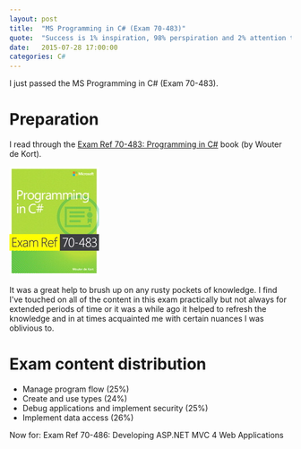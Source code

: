 ```yaml
---
layout: post
title:  "MS Programming in C# (Exam 70-483)"
quote:  "Success is 1% inspiration, 98% perspiration and 2% attention to detail. — Phil Dunphy [Phil’s-osophy]"
date:   2015-07-28 17:00:00
categories: C#
---
```

I just passed the MS Programming in C# (Exam 70-483).

# Preparation
I read through the [Exam Ref 70-483: Programming in C#](https://www.microsoftpressstore.com/store/exam-ref-70-483-programming-in-c-sharp-9780735676824) book (by Wouter de Kort).

![alt text](https://raw.githubusercontent.com/apdekock/apdekock.github.io/master/_includes/Cover-70-483examref.jpg "Exam Ref 70-483: Programming in C# by Wouter de Kort")

It was a great help to brush up on any rusty pockets of knowledge. I find I've touched on all of the content in this exam practically but not always for extended periods of time or it was a while ago it helped to refresh the knowledge and in at times acquainted me with certain nuances I was oblivious to.

# Exam content distribution 
* Manage program flow (25%)
* Create and use types (24%)
* Debug applications and implement security (25%)
* Implement data access (26%)

Now for: Exam Ref 70-486: Developing ASP.NET MVC 4 Web Applications
